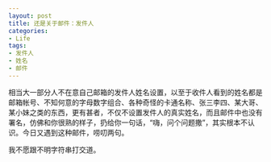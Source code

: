 ```yaml
---
layout: post
title: 还是关于邮件：发件人
categories:
- Life
tags:
- 发件人
- 姓名
- 邮件
---
```


相当大一部分人不在意自己邮箱的发件人姓名设置，以至于收件人看到的姓名都是邮箱帐号、不知何意的字母数字组合、各种奇怪的卡通名称、张三李四、某大哥、某小妹之类的东西，更有甚者，不仅不设置发件人的真实姓名，而且邮件中也没有署名，仿佛和你很熟的样子，扔给你一句话，“嗨，问个问题撒”，其实根本不认识。今日又遇到这种邮件，唠叨两句。

我不愿跟不明字符串打交道。
